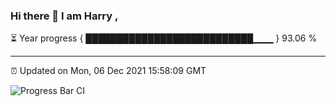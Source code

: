 ### Hi there 👋 I am Harry , 

⏳ Year progress { ███████████████████████████▁▁▁ } 93.06 %

---

⏰ Updated on Mon, 06 Dec 2021 15:58:09 GMT

![Progress Bar CI](https://github.com/duykhang68/duykhang68/workflows/Progress%20Bar%20CI/badge.svg)
